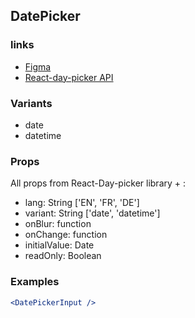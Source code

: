 ## DatePicker

### links

-   [Figma](https://www.figma.com/file/LBIDgVFfAqt8BhycUZwVU0/Design-System?node-id=2294%3A60)
-   [React-day-picker API](http://react-day-picker.js.org/api/DayPicker)

### Variants

-   date
-   datetime

### Props

All props from React-Day-picker library + :

-   lang: String ['EN', 'FR', 'DE']
-   variant: String ['date', 'datetime']
-   onBlur: function
-   onChange: function
-   initialValue: Date
-   readOnly: Boolean

### Examples

```jsx
<DatePickerInput />
```
